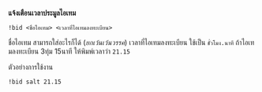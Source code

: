 **แจ้งเตือนเวลาประมูลไอเทม**

```
!bid <ชื่อไอเทม> <เวลาที่ไอเทมลงทะเบียน>
```

ชื่อไอเทม สามารถใส่อะไรก็ได้ (*ยกเว้นเว้นวรรค*)
เวลาที่ไอเทมลงทะเบียน ใช้เป็น `ชั่วโมง.นาที` ถ้าไอเทมลงทะเบียน 3ทุ่ม 15นาที ให้พิมพ์เวลาว่า `21.15`

ตัวอย่างการใช้งาน

```
!bid salt 21.15
```